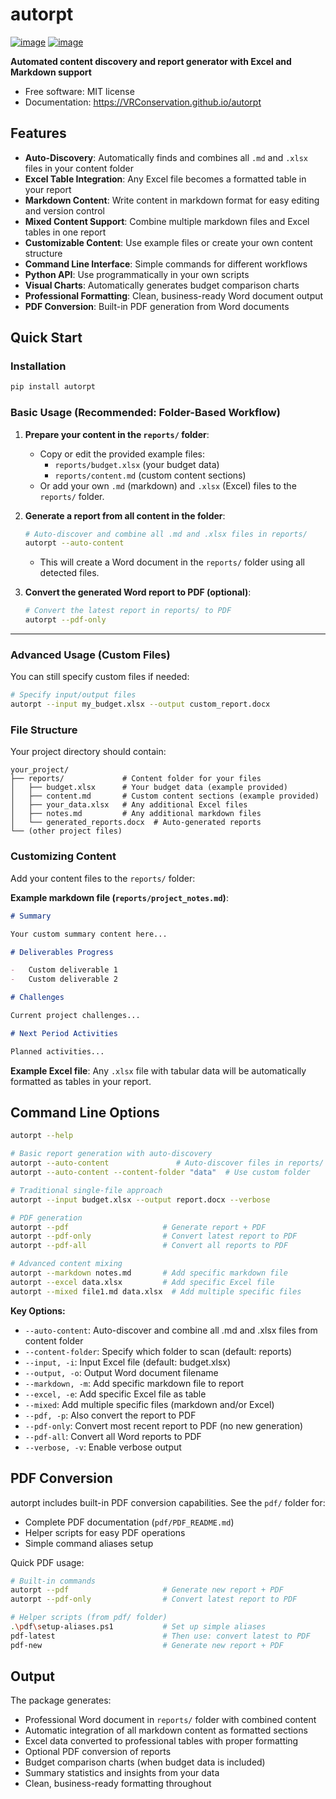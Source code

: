 # autorpt

[![image](https://img.shields.io/pypi/v/autorpt.svg)](https://pypi.python.org/pypi/autorpt)
[![image](https://img.shields.io/badge/License-MIT-yellow.svg)](https://opensource.org/licenses/MIT)

**Automated content discovery and report generator with Excel and Markdown support**

-   Free software: MIT license
-   Documentation: https://VRConservation.github.io/autorpt

## Features

-   **Auto-Discovery**: Automatically finds and combines all `.md` and `.xlsx` files in your content folder
-   **Excel Table Integration**: Any Excel file becomes a formatted table in your report
-   **Markdown Content**: Write content in markdown format for easy editing and version control
-   **Mixed Content Support**: Combine multiple markdown files and Excel tables in one report
-   **Customizable Content**: Use example files or create your own content structure
-   **Command Line Interface**: Simple commands for different workflows
-   **Python API**: Use programmatically in your own scripts
-   **Visual Charts**: Automatically generates budget comparison charts
-   **Professional Formatting**: Clean, business-ready Word document output
-   **PDF Conversion**: Built-in PDF generation from Word documents

## Quick Start

### Installation

```bash
pip install autorpt
```

### Basic Usage (Recommended: Folder-Based Workflow)

1. **Prepare your content in the `reports/` folder**:

    - Copy or edit the provided example files:
        - `reports/budget.xlsx` (your budget data)
        - `reports/content.md` (custom content sections)
    - Or add your own `.md` (markdown) and `.xlsx` (Excel) files to the `reports/` folder.

2. **Generate a report from all content in the folder**:

    ```bash
    # Auto-discover and combine all .md and .xlsx files in reports/
    autorpt --auto-content
    ```

    - This will create a Word document in the `reports/` folder using all detected files.

3. **Convert the generated Word report to PDF (optional)**:

    ```bash
    # Convert the latest report in reports/ to PDF
    autorpt --pdf-only
    ```

---

### Advanced Usage (Custom Files)

You can still specify custom files if needed:

```bash
# Specify input/output files
autorpt --input my_budget.xlsx --output custom_report.docx
```

### File Structure

Your project directory should contain:

```
your_project/
├── reports/             # Content folder for your files
│   ├── budget.xlsx      # Your budget data (example provided)
│   ├── content.md       # Custom content sections (example provided)
│   ├── your_data.xlsx   # Any additional Excel files
│   ├── notes.md         # Any additional markdown files
│   └── generated_reports.docx  # Auto-generated reports
└── (other project files)
```

### Customizing Content

Add your content files to the `reports/` folder:

**Example markdown file (`reports/project_notes.md`)**:

```markdown
# Summary

Your custom summary content here...

# Deliverables Progress

-   Custom deliverable 1
-   Custom deliverable 2

# Challenges

Current project challenges...

# Next Period Activities

Planned activities...
```

**Example Excel file**: Any `.xlsx` file with tabular data will be automatically formatted as tables in your report.

## Command Line Options

```bash
autorpt --help

# Basic report generation with auto-discovery
autorpt --auto-content               # Auto-discover files in reports/
autorpt --auto-content --content-folder "data"  # Use custom folder

# Traditional single-file approach
autorpt --input budget.xlsx --output report.docx --verbose

# PDF generation
autorpt --pdf                     # Generate report + PDF
autorpt --pdf-only                # Convert latest report to PDF
autorpt --pdf-all                 # Convert all reports to PDF

# Advanced content mixing
autorpt --markdown notes.md       # Add specific markdown file
autorpt --excel data.xlsx         # Add specific Excel file
autorpt --mixed file1.md data.xlsx  # Add multiple specific files
```

**Key Options:**

-   `--auto-content`: Auto-discover and combine all .md and .xlsx files from content folder
-   `--content-folder`: Specify which folder to scan (default: reports)
-   `--input, -i`: Input Excel file (default: budget.xlsx)
-   `--output, -o`: Output Word document filename
-   `--markdown, -m`: Add specific markdown file to report
-   `--excel, -e`: Add specific Excel file as table
-   `--mixed`: Add multiple specific files (markdown and/or Excel)
-   `--pdf, -p`: Also convert the report to PDF
-   `--pdf-only`: Convert most recent report to PDF (no new generation)
-   `--pdf-all`: Convert all Word reports to PDF
-   `--verbose, -v`: Enable verbose output

## PDF Conversion

autorpt includes built-in PDF conversion capabilities. See the `pdf/` folder for:

-   Complete PDF documentation (`pdf/PDF_README.md`)
-   Helper scripts for easy PDF operations
-   Simple command aliases setup

Quick PDF usage:

```bash
# Built-in commands
autorpt --pdf                     # Generate new report + PDF
autorpt --pdf-only                # Convert latest report to PDF

# Helper scripts (from pdf/ folder)
.\pdf\setup-aliases.ps1           # Set up simple aliases
pdf-latest                        # Then use: convert latest to PDF
pdf-new                           # Generate new report + PDF
```

## Output

The package generates:

-   Professional Word document in `reports/` folder with combined content
-   Automatic integration of all markdown content as formatted sections
-   Excel data converted to professional tables with proper formatting
-   Optional PDF conversion of reports
-   Budget comparison charts (when budget data is included)
-   Summary statistics and insights from your data
-   Clean, business-ready formatting throughout
